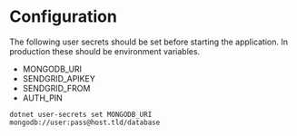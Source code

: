 # Configuration

The following user secrets should be set before starting the application. In production these should be environment variables.

* MONGODB_URI
* SENDGRID_APIKEY
* SENDGRID_FROM
* AUTH_PIN

```
dotnet user-secrets set MONGODB_URI mongodb://user:pass@host.tld/database
```